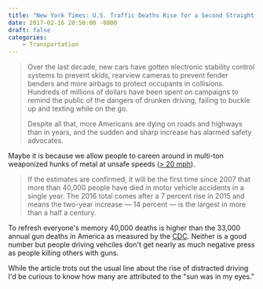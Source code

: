 ```yaml
---
title: "New York Times: U.S. Traffic Deaths Rise for a Second Straight Year"
date: 2017-02-16 20:50:00 -0800
draft: false
categories:
    - Transportation
---
```


> Over the last decade, new cars have gotten electronic stability control systems to prevent skids, rearview cameras to prevent fender benders and more airbags to protect occupants in collisions. Hundreds of millions of dollars have been spent on campaigns to remind the public of the dangers of drunken driving, failing to buckle up and texting while on the go.
> 
> Despite all that, more Americans are dying on roads and highways than in years, and the sudden and sharp increase has alarmed safety advocates.

Maybe it is because we allow people to careen around in multi-ton weaponized hunks of metal at unsafe speeds ([> 20 mph][3]).

> If the estimates are confirmed, it will be the first time since 2007 that more than 40,000 people have died in motor vehicle accidents in a single year. The 2016 total comes after a 7 percent rise in 2015 and means the two-year increase — 14 percent — is the largest in more than a half a century.

To refresh everyone's memory 40,000 deaths is higher than the 33,000 annual gun deaths in America as measured by the [CDC][2]. Neither is a good number but people driving vehciles don't get nearly as much negative press as people killing others with guns. 

While the article trots out the usual line about the rise of distracted driving I'd be curious to know how many are attributed to the "sun was in my eyes."

[1]: https://www.nytimes.com/2017/02/15/business/highway-traffic-safety.html
[2]: https://www.cdc.gov/nchs/data_access/VitalStatsOnline.htm#Mortality_Multiple
[3]: http://www.20splenty.org
